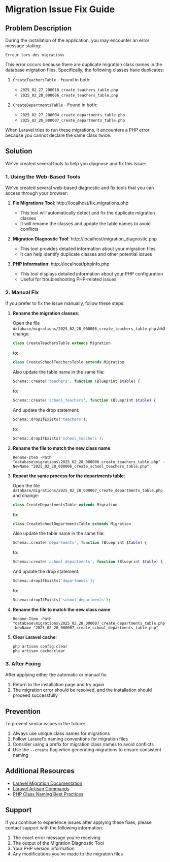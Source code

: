 # Migration Issue Fix Guide

## Problem Description

During the installation of the application, you may encounter an error message stating:

```
Erreur lors des migrations
```

This error occurs because there are duplicate migration class names in the database migration files. Specifically, the following classes have duplicates:

1. `CreateTeachersTable` - Found in both:
   - `2025_02_27_200010_create_teachers_table.php`
   - `2025_02_28_000006_create_teachers_table.php`

2. `CreateDepartmentsTable` - Found in both:
   - `2025_02_27_200004_create_departments_table.php`
   - `2025_02_28_000007_create_departments_table.php`

When Laravel tries to run these migrations, it encounters a PHP error because you cannot declare the same class twice.

## Solution

We've created several tools to help you diagnose and fix this issue:

### 1. Using the Web-Based Tools

We've created several web-based diagnostic and fix tools that you can access through your browser:

1. **Fix Migrations Tool**: http://localhost/fix_migrations.php
   - This tool will automatically detect and fix the duplicate migration classes
   - It will rename the classes and update the table names to avoid conflicts

2. **Migration Diagnostic Tool**: http://localhost/migration_diagnostic.php
   - This tool provides detailed information about your migration files
   - It can help identify duplicate classes and other potential issues

3. **PHP Information**: http://localhost/phpinfo.php
   - This tool displays detailed information about your PHP configuration
   - Useful for troubleshooting PHP-related issues

### 2. Manual Fix

If you prefer to fix the issue manually, follow these steps:

1. **Rename the migration classes**:

   Open the file `database/migrations/2025_02_28_000006_create_teachers_table.php` and change:
   ```php
   class CreateTeachersTable extends Migration
   ```
   to:
   ```php
   class CreateSchoolTeachersTable extends Migration
   ```

   Also update the table name in the same file:
   ```php
   Schema::create('teachers', function (Blueprint $table) {
   ```
   to:
   ```php
   Schema::create('school_teachers', function (Blueprint $table) {
   ```

   And update the drop statement:
   ```php
   Schema::dropIfExists('teachers');
   ```
   to:
   ```php
   Schema::dropIfExists('school_teachers');
   ```

2. **Rename the file to match the new class name**:
   ```
   Rename-Item -Path "database\migrations\2025_02_28_000006_create_teachers_table.php" -NewName "2025_02_28_000006_create_school_teachers_table.php"
   ```

3. **Repeat the same process for the departments table**:

   Open the file `database/migrations/2025_02_28_000007_create_departments_table.php` and change:
   ```php
   class CreateDepartmentsTable extends Migration
   ```
   to:
   ```php
   class CreateSchoolDepartmentsTable extends Migration
   ```

   Also update the table name in the same file:
   ```php
   Schema::create('departments', function (Blueprint $table) {
   ```
   to:
   ```php
   Schema::create('school_departments', function (Blueprint $table) {
   ```

   And update the drop statement:
   ```php
   Schema::dropIfExists('departments');
   ```
   to:
   ```php
   Schema::dropIfExists('school_departments');
   ```

4. **Rename the file to match the new class name**:
   ```
   Rename-Item -Path "database\migrations\2025_02_28_000007_create_departments_table.php" -NewName "2025_02_28_000007_create_school_departments_table.php"
   ```

5. **Clear Laravel cache**:
   ```
   php artisan config:clear
   php artisan cache:clear
   ```

### 3. After Fixing

After applying either the automatic or manual fix:

1. Return to the installation page and try again
2. The migration error should be resolved, and the installation should proceed successfully

## Prevention

To prevent similar issues in the future:

1. Always use unique class names for migrations
2. Follow Laravel's naming conventions for migration files
3. Consider using a prefix for migration class names to avoid conflicts
4. Use the `--create` flag when generating migrations to ensure consistent naming

## Additional Resources

- [Laravel Migration Documentation](https://laravel.com/docs/migrations)
- [Laravel Artisan Commands](https://laravel.com/docs/artisan)
- [PHP Class Naming Best Practices](https://www.php-fig.org/psr/psr-1/)

## Support

If you continue to experience issues after applying these fixes, please contact support with the following information:

1. The exact error message you're receiving
2. The output of the Migration Diagnostic Tool
3. Your PHP version information
4. Any modifications you've made to the migration files 